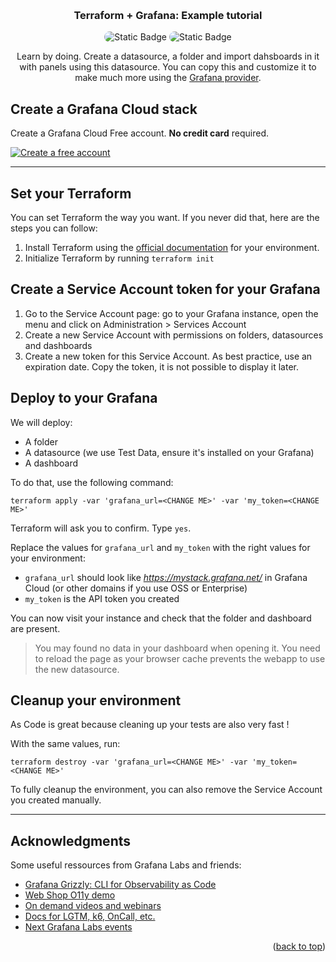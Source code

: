 <!-- Improved compatibility of back to top link: See: https://github.com/othneildrew/Best-README-Template/pull/73 -->
<a name="readme-top"></a>
<!--
*** Thanks for checking out the Best-README-Template. If you have a suggestion
*** that would make this better, please fork the repo and create a pull request
*** or simply open an issue with the tag "enhancement".
*** Don't forget to give the project a star!
*** Thanks again! Now go create something AMAZING! :D
-->


<!-- PROJECT LOGO -->
<br />
<div align="center">
  <h3 align="center">Terraform + Grafana: Example tutorial</h3>
  <img alt="Static Badge" style="border-radius:16px" src="https://img.shields.io/badge/GRAFANA-F46800?style=for-the-badge&logo=grafana&logoColor=white">
  <img alt="Static Badge" style="border-radius:16px" src="https://img.shields.io/badge/TERRAFORM-844FBA?style=for-the-badge&logo=terraform&logoColor=white">
  <p align="center">
    Learn by doing. Create a datasource, a folder and import dahsboards in it with panels using this datasource. You can copy this and customize it to make much more using the <a href="https://registry.terraform.io/providers/grafana/grafana/latest/docs">Grafana provider</a>.
  </p>
</div>

## Create a Grafana Cloud stack

Create a Grafana Cloud Free account. **No credit card** required.

[![Create a free account](https://img.shields.io/badge/CREATE%20A%20CLOUD%20ACCOUNT-F46800?style=for-the-badge&logo=grafana&logoColor=white)](https://grafana.com/auth/sign-up/create-user?cta=create-free-account)

---

## Set your Terraform

You can set Terraform the way you want. If you never did that, here are the steps you can follow:

1. Install Terraform using the [official documentation](https://developer.hashicorp.com/terraform/tutorials/aws-get-started/install-cli) for your environment.
2. Initialize Terraform by running `terraform init`

## Create a Service Account token for your Grafana

1. Go to the Service Account page: go to your Grafana instance, open the menu and click on Administration > Services Account
2. Create a new Service Account with permissions on folders, datasources and dashboards
3. Create a new token for this Service Account. As best practice, use an expiration date. Copy the token, it is not possible to display it later.

## Deploy to your Grafana

We will deploy:
- A folder
- A datasource (we use Test Data, ensure it's installed on your Grafana)
- A dashboard

To do that, use the following command:

    terraform apply -var 'grafana_url=<CHANGE ME>' -var 'my_token=<CHANGE ME>'

Terraform will ask you to confirm. Type `yes`.

Replace the values for `grafana_url` and `my_token` with the right values for your environment:
- `grafana_url` should look like *https://mystack.grafana.net/* in Grafana Cloud (or other domains if you use OSS or Enterprise)
- `my_token` is the API token you created

You can now visit your instance and check that the folder and dashboard are present.

> You may found no data in your dashboard when opening it. You need to reload the page as your browser cache prevents the webapp to use the new datasource.

## Cleanup your environment

As Code is great because cleaning up your tests are also very fast !

With the same values, run:

    terraform destroy -var 'grafana_url=<CHANGE ME>' -var 'my_token=<CHANGE ME>'

To fully cleanup the environment, you can also remove the Service Account you created manually.

---

<!-- ACKNOWLEDGMENTS -->
## Acknowledgments

Some useful ressources from Grafana Labs and friends:

* [Grafana Grizzly: CLI for Observability as Code](https://grafana.github.io/grizzly/)
* [Web Shop O11y demo](https://github.com/Condla/web-shop-o11y-demo)
* [On demand videos and webinars](https://grafana.com/videos/)
* [Docs for LGTM, k6, OnCall, etc.](https://grafana.com/docs/)
* [Next Grafana Labs events](https://grafana.com/about/events/)

<p align="right">(<a href="#readme-top">back to top</a>)</p>